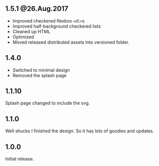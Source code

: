 ## 1.5.1 @26.Aug.2017

- Improved checkered flexbox `<dl>`s
- Improved half-background checkered lists
- Cleaned up HTML
- Optimized
- Moved released distributed assets into versioned folder.

## 1.4.0
- Switched to minimal design
- Removed the splash page

## 1.1.10
Splash page changed to include the svg.

## 1.1.0
Well shucks I finished the design. So it has lots of goodies and updates.

## 1.0.0

Initial release.